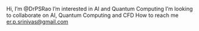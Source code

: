 Hi, I’m @DrPSRao
I’m interested in AI and Quantum Computing
I’m looking to collaborate on AI, Quantum Computing and CFD
How to reach me er.p.srinivas@gmail.com

<!---
DrPSRao/DrPSRao is a ✨ special ✨ repository because its `README.md` (this file) appears on your GitHub profile.
You can click the Preview link to take a look at your changes.
--->
